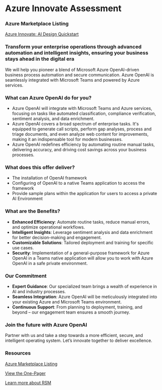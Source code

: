# Azure Innovate Assessment

### Azure Marketplace Listing
<a href="https://azuremarketplace.microsoft.com/en-us/marketplace/consulting-services/rsmproductsalesllc1604685958273.azureopenaigptx" target="_blank">Azure Innovate: AI Design Quickstart</a>

### Transform your enterprise operations through advanced automation and intelligent insights, ensuring your business stays ahead in the digital era

We will help you pioneer a blend of Microsoft Azure OpenAI-driven business process automation and secure communication. Azure OpenAI is seamlessly integrated with Microsoft Teams and powered by Azure services.

### What can Azure OpenAI do for you?

- Azure OpenAI will integrate with Microsoft Teams and Azure services, focusing on tasks like automated classification, compliance verification, sentiment analysis, and data enrichment.
- Azure OpenAI covers a broad spectrum of enterprise tasks. It's equipped to generate call scripts, perform gap analyses, process and triage documents, and even analyze web content for improvements, making it an indispensable tool for modern businesses.
- Azure OpenAI redefines efficiency by automating routine manual tasks, delivering accuracy, and driving cost savings across your business processes.

### What does this offer deliver?

- The installation of OpenAI framework
- Configuring of OpenAI to a native Teams application to access the framework
- Provide sample plans within the application for users to access a private AI Environment

### What are the Benefits?

- **Enhanced Efficiency**: Automate routine tasks, reduce manual errors, and optimize operational workflows.
- **Intelligent Insights**: Leverage sentiment analysis and data enrichment for better decision-making and engagement.
- **Customizable Solutions**: Tailored deployment and training for specific use cases.
- **Security**: Implementation of a general-purpose framework for Azure OpenAI in a Teams native application will allow you to work with Azure OpenAI in a safe private environment.

### Our Commitment

- **Expert Guidance**: Our specialized team brings a wealth of experience in AI and industry processes.
- **Seamless Integration**: Azure OpenAI will be meticulously integrated into your existing Azure and Microsoft Teams environment.
- **Continuous Support**: From planning to deployment, training, and beyond – our engagement team ensures a smooth journey.

### Join the future with Azure OpenAI

Partner with us and take a step towards a more efficient, secure, and intelligent operating system. Let’s innovate together to deliver excellence.

### Resources

<a href="https://azuremarketplace.microsoft.com/en-us/marketplace/consulting-services/rsmproductsalesllc1604685958273.azureopenaigptx" target="_blank">Azure Marketplace Listing</a>

<a href="https://query.prod.cms.rt.microsoft.com/cms/api/am/binary/RW1nA72" target="_blank">View the One-Pager</a>

<a href="https://rsmus.com/technologies/microsoft.html" target="_blank">Learn more about RSM</a>